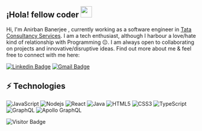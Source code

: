 ## ¡Hola! fellow coder <img src="https://raw.githubusercontent.com/aemmadi/aemmadi/master/wave.gif" width="30px">

Hi, I'm Anirban Banerjee , currently working as a software engineer in
[Tata Consultancy Services](https://www.tcs.com/). I am a tech enthusiast, although I harbour a love/hate kind of relationship with Programming 😐. I am always open to collaborating on projects and innovative/disruptive ideas. Find out more about me & feel free to connect with me here:

[![Linkedin Badge](https://img.shields.io/badge/-Anirban-blue?style=flat-square&logo=Linkedin&logoColor=white&link=https://www.linkedin.com/in/akashdeep-patra-632428122/)](https://www.linkedin.com/in/anirban-banerjee-29a391187/)
[![Gmail Badge](https://img.shields.io/badge/-anirbanbanerjee844@gmail.com-c14438?style=flat-square&logo=Gmail&logoColor=white&link=mailto:anirbanbanerjee844@gmail.com)](mailto:anirbanbanerjee844@gmail.com)

## ⚡ Technologies

![JavaScript](https://img.shields.io/badge/-JavaScript-black?style=flat-square&logo=javascript)
![Nodejs](https://img.shields.io/badge/-Nodejs-black?style=flat-square&logo=Node.js)
![React](https://img.shields.io/badge/-React-black?style=flat-square&logo=react)
![Java](https://img.shields.io/badge/-java-E34A86?style=flat-square&logo=java)
![HTML5](https://img.shields.io/badge/-HTML5-E34F26?style=flat-square&logo=html5&logoColor=white)
![CSS3](https://img.shields.io/badge/-CSS3-1572B6?style=flat-square&logo=css3)
![TypeScript](https://img.shields.io/badge/-TypeScript-007ACC?style=flat-square&logo=typescript)
![GraphQL](https://img.shields.io/badge/-GraphQL-E10098?style=flat-square&logo=graphql)
![Apollo GraphQL](https://img.shields.io/badge/-Apollo%20GraphQL-311C87?style=flat-square&logo=apollo-graphql)

![Visitor Badge](https://visitor-badge.laobi.icu/badge?page_id=anirban-cpp.anirban-cpp)
